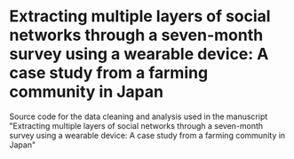 # Extracting multiple layers of social networks through a seven-month survey using a wearable device: A case study from a farming community in Japan
Source code for the data cleaning and analysis used in the manuscript "Extracting multiple layers of social networks through a seven-month survey using a wearable device: A case study from a farming community in Japan"

